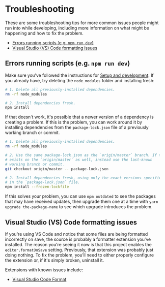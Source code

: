 # Troubleshooting

These are some troubleshooting tips for more common issues people might run into while developing, including more information on what might be happening and how to fix the problem.

- [Errors running scripts (e.g. `npm run dev`)](#errors-running-scripts-eg-npm-run-dev)
- [Visual Studio (VS) Code formatting issues](#visual-studio-vs-code-formatting-issues)

## Errors running scripts (e.g. `npm run dev`)

Make sure you've followed the instructions for [Setup and development](development.md). If you already have, try deleting the `node_modules` folder and installing fresh:

```bash
# 1. Delete all previously-installed dependencies.
rm -rf node_modules

# 2. Install dependencies fresh.
npm install
```

If that doesn't work, it's possible that a newer version of a dependency is creating a problem. If this is the problem, you can work around it by installing dependencies from the `package-lock.json` file of a previously working branch or commit.

```bash
# 1. Delete all previously-installed dependencies.
rm -rf node_modules

# 2. Use the same package-lock.json as the `origin/master` branch. If the problem
# exists on the `origin/master` as well, instead use the last-known
# working branch or commit.
git checkout origin/master -- package-lock.json

# 2. Install dependencies fresh, using only the exact versions specified
# in the `package-lock.json` file.
npm install --frozen-lockfile
```

If this solves your problem, you can use `npm outdated` to see the packages that may have received updates, then upgrade them one at a time with `yarn upgrade the-package-name` to see which upgrade introduces the problem.

## Visual Studio (VS) Code formatting issues

If you're using VS Code and notice that some files are being formatted incorrectly on save, the source is probably a formatter extension you've installed. The reason you're seeing it now is that this project enables the `editor.formatOnSave` setting. Previously, that extension was probably just doing nothing. To fix the problem, you'll need to either properly configure the extension or, if it's simply broken, uninstall it.

Extensions with known issues include:

- [Visual Studio Code Format](https://marketplace.visualstudio.com/items?itemName=ryannaddy.vscode-format#review-details)
